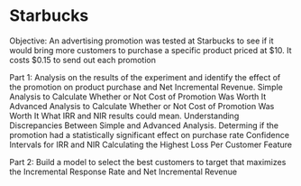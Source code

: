 # Starbucks

Objective: An advertising promotion was tested at Starbucks to see if it would bring more customers to purchase a specific product priced at $10.
It costs $0.15 to send out each promotion


Part 1: Analysis on the results of the experiment and identify the effect of the promotion on product purchase and Net Incremental Revenue.
Simple Analysis to Calculate Whether or Not Cost of Promotion Was Worth It
Advanced Analysis to Calculate Whether or Not Cost of Promotion Was Worth It
What IRR and NIR results could mean.
Understanding Discrepancies Between Simple and Advanced Analysis.
Determing if the promotion had a statistically significant effect on purchase rate
Confidence Intervals for IRR and NIR
Calculating the Highest Loss Per Customer Feature


Part 2: Build a model to select the best customers to target that maximizes the Incremental Response Rate and Net Incremental Revenue
